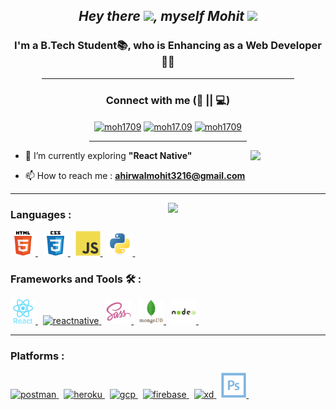 <h2 align="center"><i>Hey there <img src="https://raw.githubusercontent.com/MartinHeinz/MartinHeinz/master/wave.gif" width="25px">, myself Mohit</i> <img src = "https://c.tenor.com/6ph1w40DrykAAAAi/handshake-joypixels.gif" width="32px"></h2> 
<h3 align="center">I'm a B.Tech Student📚, who is Enhancing as a Web Developer👨‍💻</h3>

<div align="center" > <hr width="80%" /> </div>

<h3 align="center">Connect with me (📲 || 💻)</h3>
<p align="center">
<a href="https://linkedin.com/in/moh1709" target="blank"><img align="center" src="https://raw.githubusercontent.com/rahuldkjain/github-profile-readme-generator/master/src/images/icons/Social/linked-in-alt.svg" alt="moh1709" height="30" width="40" /></a>
<a href="https://instagram.com/moh17.09" target="blank"><img align="center" src="https://raw.githubusercontent.com/rahuldkjain/github-profile-readme-generator/master/src/images/icons/Social/instagram.svg" alt="moh17.09" height="30" width="40" /></a>
<a href="https://www.leetcode.com/moh1709" target="blank"><img align="center" src="https://raw.githubusercontent.com/rahuldkjain/github-profile-readme-generator/master/src/images/icons/Social/leet-code.svg" alt="moh1709" height="30" width="40" /></a>
</p>

<div align="center" > <hr width="50%" /> </div>


- 🌱 I’m currently exploring **"React Native"** <img src="https://user-images.githubusercontent.com/52352285/96442452-c64f2700-1228-11eb-8c92-35a64d4cef32.gif" width="120" align="right">

- 📫 How to reach me : **ahirwalmohit3216@gmail.com**

<hr/>
  <img align="right"  width="50%" src="https://i.pinimg.com/originals/ec/c3/88/ecc3882e29654a291f8824494979145b.gif" />
  
  <h3 align="left">Languages :</h3>  
  <a href="https://www.w3.org/html/" target="_blank"> <img src="https://raw.githubusercontent.com/devicons/devicon/master/icons/html5/html5-original-wordmark.svg" alt="html5" width="40" height="40"/> </a>&nbsp;     <a href="https://www.w3schools.com/css/" target="_blank"> <img src="https://raw.githubusercontent.com/devicons/devicon/master/icons/css3/css3-original-wordmark.svg" alt="css3" width="40" height="40"/> </a>   &nbsp;  <a href="https://developer.mozilla.org/en-US/docs/Web/JavaScript" target="_blank"> <img src="https://raw.githubusercontent.com/devicons/devicon/master/icons/javascript/javascript-original.svg" alt="javascript" width="40" height="40"/> </a>  &nbsp;    <a href="https://www.python.org" target="_blank"> <img src="https://raw.githubusercontent.com/devicons/devicon/master/icons/python/python-original.svg" alt="python" width="40" height="40"/> </a> &nbsp;  
  
  
  <h3 align="left">Frameworks and Tools 🛠 :</h3>
  <a href="https://reactjs.org/" target="_blank"> <img src="https://raw.githubusercontent.com/devicons/devicon/master/icons/react/react-original-wordmark.svg" alt="react" width="40" height="40"/> </a>   &nbsp;  
  <a href="https://reactnative.dev/" target="_blank"> <img src="https://reactnative.dev/img/header_logo.svg" alt="reactnative" width="40" height="40"/> </a>  &nbsp;
  <a href="https://sass-lang.com" target="_blank"> <img src="https://raw.githubusercontent.com/devicons/devicon/master/icons/sass/sass-original.svg" alt="sass" width="40" height="40"/> </a>  &nbsp;   <a href="https://www.mongodb.com/" target="_blank" rel="noreferrer"> <img src="https://raw.githubusercontent.com/devicons/devicon/master/icons/mongodb/mongodb-original-wordmark.svg" alt="mongodb" width="40" height="40"/> </a>  &nbsp; 
  <a href="https://nodejs.org" target="_blank"> <img src="https://raw.githubusercontent.com/devicons/devicon/master/icons/nodejs/nodejs-original-wordmark.svg" alt="nodejs" width="40" height="40"/> </a> &nbsp; 
  
  <hr/>
  <h3 align="left">Platforms :</h3>  
  <a href="https://postman.com" target="_blank"> <img src="https://www.vectorlogo.zone/logos/getpostman/getpostman-icon.svg" alt="postman" width="40" height="40"/> </a>  &nbsp;
  <a href="https://heroku.com" target="_blank" rel="noreferrer"> <img src="https://www.vectorlogo.zone/logos/heroku/heroku-icon.svg" alt="heroku" width="40" height="40"/> </a>&nbsp;
 <a href="https://cloud.google.com" target="_blank" rel="noreferrer"> <img src="https://www.vectorlogo.zone/logos/google_cloud/google_cloud-icon.svg" alt="gcp" width="40" height="40"/> </a>&nbsp;
  <a href="https://firebase.google.com/" target="_blank" rel="noreferrer"> <img src="https://www.vectorlogo.zone/logos/firebase/firebase-icon.svg" alt="firebase" width="40" height="40"/> </a>&nbsp;
   <a href="https://www.adobe.com/products/xd.html" target="_blank"> <img src="https://cdn.worldvectorlogo.com/logos/adobe-xd.svg" alt="xd" width="40" height="40"/> </a> &nbsp;
  <a href="https://www.photoshop.com/en" target="_blank"> <img src="https://raw.githubusercontent.com/devicons/devicon/master/icons/photoshop/photoshop-line.svg" alt="photoshop" width="40" height="40"/> </a>&nbsp;
  </p>
